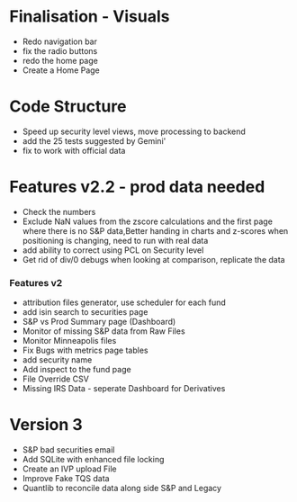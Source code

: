 # Finalisation - Visuals

- Redo navigation bar
- fix the radio buttons 
- redo the home page
- Create a Home Page


# Code Structure
- Speed up security level views, move processing to backend
- add the 25  tests suggested by Gemini'
- fix to work with official data

# Features v2.2 - prod data needed
- Check the numbers 
- Exclude NaN values from the zscore calculations and the first page where there is no S&P data,Better handing in charts and z-scores when positioning is changing, need to run with real data 
- add ability to correct using PCL on Security level
- Get rid of div/0 debugs when looking at comparison, replicate the data


### Features v2
- attribution files generator, use scheduler for each fund
- add isin search to securities page
- S&P vs Prod Summary page (Dashboard)
- Monitor of missing S&P data from Raw Files
- Monitor Minneapolis files
- Fix Bugs with metrics page tables
- add security name
- Add inspect to the fund page
- File Override CSV
- Missing IRS Data - seperate Dashboard for Derivatives



# Version 3
- S&P bad securities email 
- Add SQLite with enhanced file locking
- Create an IVP upload File
- Improve Fake TQS data
- Quantlib to reconcile data along side S&P and Legacy


















